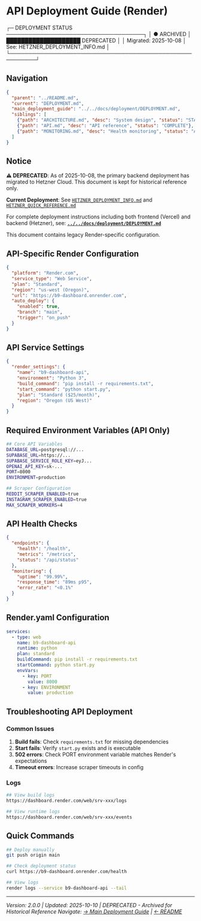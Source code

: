 # API Deployment Guide (Render)

┌─ DEPLOYMENT STATUS ─────────────────────────────────────┐
│ ● ARCHIVED    │ ████████████████████ DEPRECATED        │
│ Migrated: 2025-10-08 │ See: HETZNER_DEPLOYMENT_INFO.md │
└─────────────────────────────────────────────────────────┘

## Navigation

```json
{
  "parent": "../README.md",
  "current": "DEPLOYMENT.md",
  "main_deployment_guide": "../../docs/deployment/DEPLOYMENT.md",
  "siblings": [
    {"path": "ARCHITECTURE.md", "desc": "System design", "status": "STABLE"},
    {"path": "API.md", "desc": "API reference", "status": "COMPLETE"},
    {"path": "MONITORING.md", "desc": "Health monitoring", "status": "ACTIVE"}
  ]
}
```

## Notice

**⚠️ DEPRECATED**: As of 2025-10-08, the primary backend deployment has migrated to Hetzner Cloud. This document is kept for historical reference only.

**Current Deployment**: See [`HETZNER_DEPLOYMENT_INFO.md`](../../docs/deployment/HETZNER_DEPLOYMENT_INFO.md) and [`HETZNER_QUICK_REFERENCE.md`](../../docs/deployment/HETZNER_QUICK_REFERENCE.md)

For complete deployment instructions including both frontend (Vercel) and backend (Hetzner), see:
**[`../../docs/deployment/DEPLOYMENT.md`](../../docs/deployment/DEPLOYMENT.md)**

This document contains legacy Render-specific configuration.

## API-Specific Render Configuration

```json
{
  "platform": "Render.com",
  "service_type": "Web Service",
  "plan": "Standard",
  "region": "us-west (Oregon)",
  "url": "https://b9-dashboard.onrender.com",
  "auto_deploy": {
    "enabled": true,
    "branch": "main",
    "trigger": "on_push"
  }
}
```

## API Service Settings

```json
{
  "render_settings": {
    "name": "b9-dashboard-api",
    "environment": "Python 3",
    "build_command": "pip install -r requirements.txt",
    "start_command": "python start.py",
    "plan": "Standard ($25/month)",
    "region": "Oregon (US West)"
  }
}
```

## Required Environment Variables (API Only)

```bash
## Core API Variables
DATABASE_URL=postgresql://...
SUPABASE_URL=https://...
SUPABASE_SERVICE_ROLE_KEY=eyJ...
OPENAI_API_KEY=sk-...
PORT=8000
ENVIRONMENT=production

## Scraper Configuration
REDDIT_SCRAPER_ENABLED=true
INSTAGRAM_SCRAPER_ENABLED=true
MAX_SCRAPER_WORKERS=4
```

## API Health Checks

```json
{
  "endpoints": {
    "health": "/health",
    "metrics": "/metrics",
    "status": "/api/status"
  },
  "monitoring": {
    "uptime": "99.99%",
    "response_time": "89ms p95",
    "error_rate": "<0.1%"
  }
}
```

## Render.yaml Configuration

```yaml
services:
  - type: web
    name: b9-dashboard-api
    runtime: python
    plan: standard
    buildCommand: pip install -r requirements.txt
    startCommand: python start.py
    envVars:
      - key: PORT
        value: 8000
      - key: ENVIRONMENT
        value: production
```

## Troubleshooting API Deployment

### Common Issues
1. **Build fails**: Check `requirements.txt` for missing dependencies
2. **Start fails**: Verify `start.py` exists and is executable
3. **502 errors**: Check PORT environment variable matches Render's expectations
4. **Timeout errors**: Increase scraper timeouts in config

### Logs
```bash
## View build logs
https://dashboard.render.com/web/srv-xxx/logs

## View runtime logs
https://dashboard.render.com/web/srv-xxx/events
```

## Quick Commands

```bash
## Deploy manually
git push origin main

## Check deployment status
curl https://b9-dashboard.onrender.com/health

## View logs
render logs --service b9-dashboard-api --tail
```

---
_Version: 2.0.0 | Updated: 2025-10-10 | DEPRECATED - Archived for Historical Reference_
_Navigate: [→ Main Deployment Guide](../../docs/deployment/DEPLOYMENT.md) | [← README](../README.md)_